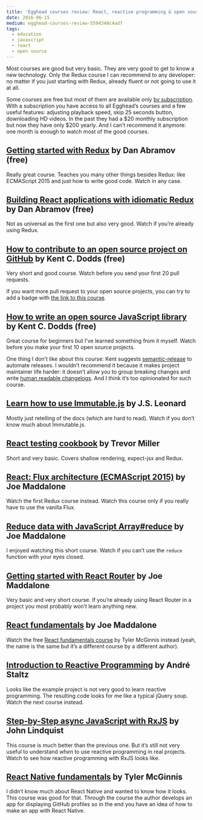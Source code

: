 ```yaml
---
title: 'Egghead courses review: React, reactive programming & open source'
date: 2016-06-15
medium: egghead-courses-review-5594348c4adf
tags:
  - education
  - javascript
  - react
  - open source
---
```


Most courses are good but very basic. They are very good to get to know a new technology. Only the Redux course I can recommend to any developer: no matter if you just starting with Redux, already fluent or not going to use it at all.

Some courses are free but most of them are available only [by subscription](https://egghead.io/pricing). With a subscription you have access to all Egghead’s courses and a few useful features: adjusting playback speed, skip 25 seconds button, downloading HD videos. In the past they had a $20 monthly subscription but now they have only $200 yearly. And I can’t recommend it anymore: one month is enough to watch most of the good courses.

## [Getting started with Redux](https://egghead.io/courses/getting-started-with-redux) by Dan Abramov (free)

Really great course. Teaches you many other things besides Redux: like ECMAScript 2015 and just how to write good code. Watch in any case.

## [Building React applications with idiomatic Redux](https://egghead.io/courses/building-react-applications-with-idiomatic-redux) by Dan Abramov (free)

Not as universal as the first one but also very good. Watch if you’re already using Redux.

## [How to contribute to an open source project on GitHub](https://egghead.io/courses/how-to-contribute-to-an-open-source-project-on-github) by Kent C. Dodds (free)

Very short and good course. Watch before you send your first 20 pull requests.

If you want more pull request to your open source projects, you can try to add a badge with [the link to this course](http://makeapullrequest.com/).

## [How to write an open source JavaScript library](https://egghead.io/courses/how-to-write-an-open-source-javascript-library) by Kent C. Dodds (free)

Great course for beginners but I’ve learned something from it myself. Watch before you make your first 10 open source projects.

One thing I don’t like about this course: Kent suggests [semantic-release](https://github.com/semantic-release/semantic-release) to automate releases. I wouldn’t recommend it because it makes project maintainer life harder: it doesn’t allow you to group breaking changes and write [human readable changelogs](http://keepachangelog.com/). And I think it’s too opinionated for such course.

## [Learn how to use Immutable.js](https://egghead.io/courses/learn-how-to-use-immutable-js) by J.S. Leonard

Mostly just retelling of the docs (which are hard to read). Watch if you don’t know much about Immutable.js.

## [React testing cookbook](https://egghead.io/courses/react-testing-cookbook) by Trevor Miller

Short and very basic. Covers shallow rendering, expect-jsx and Redux.

## [React: Flux architecture (ECMAScript 2015)](https://egghead.io/courses/react-flux-architecture-es6) by Joe Maddalone

Watch the first Redux course instead. Watch this course only if you really have to use the vanilla Flux.

## [Reduce data with JavaScript Array#reduce](https://egghead.io/courses/reduce-data-with-javascript) by Joe Maddalone

I enjoyed watching this short course. Watch if you can’t use the `reduce` function with your eyes closed.

## [Getting started with React Router](https://egghead.io/courses/getting-started-with-react-router) by Joe Maddalone

Very basic and very short course. If you’re already using React Router in a project you most probably won’t learn anything new.

## [React fundamentals](https://egghead.io/courses/react-fundamentals) by Joe Maddalone

Watch the free [React fundamentals course](https://reacttraining.com/online/react-fundamentals) by Tyler McGinnis instead (yeah, the name is the same but it’s a different course by a different author).

## [Introduction to Reactive Programming](https://egghead.io/courses/introduction-to-reactive-programming) by André Staltz

Looks like the example project is not very good to learn reactive programming. The resulting code looks for me like a typical jQuery soup. Watch the next course instead.

## [Step-by-Step async JavaScript with RxJS](https://egghead.io/courses/step-by-step-async-javascript-with-rxjs) by John Lindquist

This course is much better than the previous one. But it’s still not very useful to understand _when_ to use reactive programming in real projects. Watch to see how reactive programming with RxJS looks like.

## [React Native fundamentals](https://egghead.io/courses/react-native-fundamentals) by Tyler McGinnis

I didn’t know much about React Native and wanted to know how it looks. This course was good for that. Through the course the author develops an app for displaying GitHub profiles so in the end you have an idea of how to make an app with React Native.
